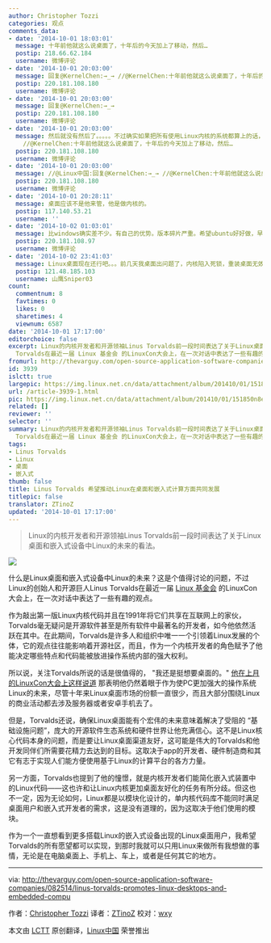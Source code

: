 ```yaml
---
author: Christopher Tozzi
categories: 观点
comments_data:
- date: '2014-10-01 18:03:01'
  message: 十年前他就这么说桌面了，十年后的今天加上了移动，然后…
  postip: 218.66.62.184
  username: 微博评论
- date: '2014-10-01 20:03:00'
  message: 回复@KernelChen:→_→ //@KernelChen:十年前他就这么说桌面了，十年后的今天加上了移动，然后…
  postip: 220.181.108.180
  username: 微博评论
- date: '2014-10-01 20:03:00'
  message: 回复@KernelChen:→_→
  postip: 220.181.108.180
  username: 微博评论
- date: '2014-10-01 20:03:00'
  message: 然后就没有然后了。。。。。不过确实如果把所有使用Linux内核的系统都算上的话，从数量上来说，视窗和水果可以被直接秒掉了。 //@Linux中国:回复@KernelChen:→_→
    //@KernelChen:十年前他就这么说桌面了，十年后的今天加上了移动，然后…
  postip: 220.181.108.180
  username: 微博评论
- date: '2014-10-01 20:03:00'
  message: //@Linux中国:回复@KernelChen:→_→ //@KernelChen:十年前他就这么说桌面了，十年后的今天加上了移动，然后…
  postip: 220.181.108.180
  username: 微博评论
- date: '2014-10-01 20:28:11'
  message: 桌面应该不是他来管，他是做内核的。
  postip: 117.140.53.21
  username: ''
- date: '2014-10-02 01:03:01'
  message: 比windows确实差不少。有自己的优势。版本碎片严重。希望ubuntu好好做，早日赶上windows
  postip: 220.181.108.97
  username: 微博评论
- date: '2014-10-02 23:41:03'
  message: Linux桌面现在还行吧。。。前几天我桌面出问题了，内核陷入死锁，重装桌面无效，现在直接卸了。纯命令行挺好。
  postip: 121.48.185.103
  username: 山鹰Sniper03
count:
  commentnum: 8
  favtimes: 0
  likes: 0
  sharetimes: 4
  viewnum: 6587
date: '2014-10-01 17:17:00'
editorchoice: false
excerpt: Linux的内核开发者和开源领袖Linus Torvalds前一段时间表达了关于Linux桌面和嵌入式设备中Linux的未来的看法。   什么是Linux桌面和嵌入式设备中Linux的未来？这是个值得讨论的问题，不过Linux的创始人和开源巨人Linus
  Torvalds在最近一届 Linux 基金会 的LinuxCon大会上，在一次对话中表达了一些有趣的观点。 作为敲出第一版Linux内核代码并且在1991年将它们共享在互联网上的家伙，Torvalds毫无疑问是开源软件甚至是所有软件中最著名的开发者，如今他依然活跃在其中。在此期间，Torvalds是许多人和组织中唯一一个引领着Linux发展的个体，
fromurl: http://thevarguy.com/open-source-application-software-companies/082514/linus-torvalds-promotes-linux-desktops-and-embedded-compu
id: 3939
islctt: true
largepic: https://img.linux.net.cn/data/attachment/album/201410/01/151850n8etcyazf0jonfcy.jpg
url: /article-3939-1.html
pic: https://img.linux.net.cn/data/attachment/album/201410/01/151850n8etcyazf0jonfcy.jpg.thumb.jpg
related: []
reviewer: ''
selector: ''
summary: Linux的内核开发者和开源领袖Linus Torvalds前一段时间表达了关于Linux桌面和嵌入式设备中Linux的未来的看法。   什么是Linux桌面和嵌入式设备中Linux的未来？这是个值得讨论的问题，不过Linux的创始人和开源巨人Linus
  Torvalds在最近一届 Linux 基金会 的LinuxCon大会上，在一次对话中表达了一些有趣的观点。 作为敲出第一版Linux内核代码并且在1991年将它们共享在互联网上的家伙，Torvalds毫无疑问是开源软件甚至是所有软件中最著名的开发者，如今他依然活跃在其中。在此期间，Torvalds是许多人和组织中唯一一个引领着Linux发展的个体，
tags:
- Linus Torvalds
- Linux
- 桌面
- 嵌入式
thumb: false
title: Linus Torvalds 希望推动Linux在桌面和嵌入式计算方面共同发展
titlepic: false
translator: ZTinoZ
updated: '2014-10-01 17:17:00'
---
```



> 
> Linux的内核开发者和开源领袖Linus Torvalds前一段时间表达了关于Linux桌面和嵌入式设备中Linux的未来的看法。
> 
> 
> 


![](/data/attachment/album/201410/01/151850n8etcyazf0jonfcy.jpg)


什么是Linux桌面和嵌入式设备中Linux的未来？这是个值得讨论的问题，不过Linux的创始人和开源巨人Linus Torvalds在最近一届 [Linux 基金会](http://linuxfoundation.org/) 的LinuxCon大会上，在一次对话中表达了一些有趣的观点。


作为敲出第一版Linux内核代码并且在1991年将它们共享在互联网上的家伙，Torvalds毫无疑问是开源软件甚至是所有软件中最著名的开发者，如今他依然活跃在其中。在此期间，Torvalds是许多人和组织中唯一一个引领着Linux发展的个体，它的观点往往能影响着开源社区，而且，作为一个内核开发者的角色赋予了他能决定哪些特点和代码能被放进操作系统内部的强大权利。


所以说，关注Torvalds所说的话是很值得的， "我还是挺想要桌面的。" [他在上月的LinuxCon大会上这样说道](http://www.eweek.com/enterprise-apps/linux-founder-linus-torvalds-still-wants-the-desktop.html) 那表明他仍然着眼于作为使PC更加强大的操作系统Linux的未来，尽管十年来Linux桌面市场的份额一直很少，而且大部分围绕Linux的商业活动都去涉及服务器或者安卓手机去了。


但是，Torvalds还说，确保Linux桌面能有个宏伟的未来意味着解决了受阻的 “基础设施问题”，庞大的开源软件生态系统和硬件世界让他充满信心。这不是Linux核心代码本身的问题，而是要让Linux桌面渠道友好，这可能是伟大的Torvalds和他开发同伴们所需要花精力去达到的目标。这取决于app的开发者、硬件制造商和其它有志于实现人们能方便使用基于Linux的计算平台的各方力量。


另一方面，Torvalds也提到了他的憧憬，就是内核开发者们能简化嵌入式装置中的Linux代码——这也许和让Linux内核更加桌面友好化的任务有所分歧。但这也不一定，因为无论如何，Linux都是以模块化设计的，单内核代码库不能同时满足桌面用户和嵌入式开发者的需求，这是没有道理的，因为这取决于他们使用的模块。


作为一个一直想看到更多搭载Linux的嵌入式设备出现的Linux桌面用户，我希望Torvalds的所有愿望都可以实现，到那时我就可以只用Linux来做所有我想做的事情，无论是在电脑桌面上、手机上、车上，或者是任何其它的地方。




---


via: <http://thevarguy.com/open-source-application-software-companies/082514/linus-torvalds-promotes-linux-desktops-and-embedded-compu>


作者：[Christopher Tozzi](http://thevarguy.com/author/christopher-tozzi) 译者：[ZTinoZ](https://github.com/ZTinoZ) 校对：[wxy](https://github.com/wxy)


本文由 [LCTT](https://github.com/LCTT/TranslateProject) 原创翻译，[Linux中国](http://linux.cn/) 荣誉推出